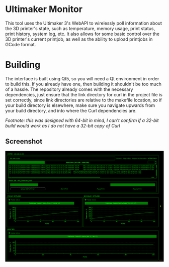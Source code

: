 # Ultimaker Monitor
This tool uses the Ultimaker 3's WebAPI to wirelessly poll information about the 3D printer's state, such as temperature, memory usage, print status, print history, system log, etc. It also allows for some basic control over the 3D printer's current printjob, as well as the ability to upload printjobs in GCode format.

# Building
The interface is built using Qt5, so you will need a Qt environment in order to build this. If you already have one, then building it shouldn't be too much of a hassle. The repository already comes with the necessary dependencies, just ensure that the link directory for curl in the project file is set correctly, since link directories are relative to the makefile location, so if your build directory is elsewhere, make sure you navigate upwards from your build directory, and into where the Curl dependencies are.

_Footnote: this was designed with 64-bit in mind, I can't confirm if a 32-bit build would work as I do not have a 32-bit copy of Curl_

## Screenshot
![](screenshots/ultimaker-monitor_UQNUYtjfxj.png?raw=true)
